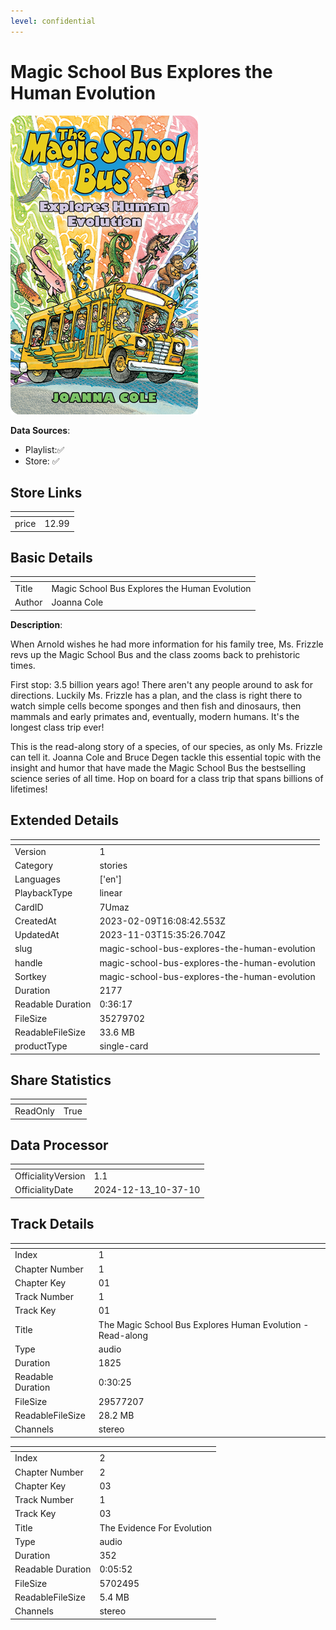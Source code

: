 ```yaml
---
level: confidential
---
```

# Magic School Bus Explores the Human Evolution

![card_[7Umaz].png](../../img/cards/card_[7Umaz].png)

**Data Sources**: 

- Playlist:✅
- Store: ✅


## Store Links

| <!-- --> | <!-- --> |
| - | - |
| price | 12.99 |


## Basic Details

| <!-- --> | <!-- --> |
| - | - |
| Title | Magic School Bus Explores the Human Evolution |
| Author | Joanna Cole |

**Description**:

When Arnold wishes he had more information for his family tree, Ms. Frizzle revs up the Magic School Bus and the class zooms back to prehistoric times. 

First stop: 3.5 billion years ago! There aren't any people around to ask for directions. Luckily Ms. Frizzle has a plan, and the class is right there to watch simple cells become sponges and then fish and dinosaurs, then mammals and early primates and, eventually, modern humans. It's the longest class trip ever!  

This is the read-along story of a species, of our species, as only Ms. Frizzle can tell it. Joanna Cole and Bruce Degen tackle this essential topic with the insight and humor that have made the Magic School Bus the bestselling science series of all time. Hop on board for a class trip that spans billions of lifetimes!


## Extended Details

| <!-- --> | <!-- --> |
| - | - |
| Version | 1 |
| Category | stories |
| Languages | ['en'] |
| PlaybackType | linear |
| CardID | 7Umaz |
| CreatedAt | 2023-02-09T16:08:42.553Z |
| UpdatedAt | 2023-11-03T15:35:26.704Z |
| slug | magic-school-bus-explores-the-human-evolution |
| handle | magic-school-bus-explores-the-human-evolution |
| Sortkey | magic-school-bus-explores-the-human-evolution |
| Duration | 2177 |
| Readable Duration | 0:36:17 |
| FileSize | 35279702 |
| ReadableFileSize | 33.6 MB |
| productType | single-card |


## Share Statistics

| <!-- --> | <!-- --> |
| - | - |
| ReadOnly | True |


## Data Processor

| <!-- --> | <!-- --> |
| - | - |
| OfficialityVersion | 1.1
| OfficialityDate | 2024-12-13_10-37-10


## Track Details

| <!-- --> | <!-- --> |
| - | - |
| Index | 1 |
| Chapter Number | 1 |
| Chapter Key | 01 |
| Track Number | 1 |
| Track Key | 01 |
| Title | The Magic School Bus Explores Human Evolution - Read-along |
| Type | audio |
| Duration | 1825 |
| Readable Duration | 0:30:25 |
| FileSize | 29577207 |
| ReadableFileSize | 28.2 MB |
| Channels | stereo |

| <!-- --> | <!-- --> |
| - | - |
| Index | 2 |
| Chapter Number | 2 |
| Chapter Key | 03 |
| Track Number | 1 |
| Track Key | 03 |
| Title | The Evidence For Evolution |
| Type | audio |
| Duration | 352 |
| Readable Duration | 0:05:52 |
| FileSize | 5702495 |
| ReadableFileSize | 5.4 MB |
| Channels | stereo |

